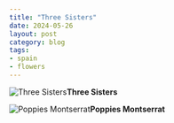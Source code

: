 ```yaml
---
title: "Three Sisters"
date: 2024-05-26
layout: post
category: blog
tags:
- spain
- flowers
---
```


![Three Sisters](/images/2024/2024-05-26-three-sisters.jpg)**Three Sisters**

<!--more-->

![Poppies Montserrat](/images/2024/2024-05-26-three-sisters-1.jpg)**Poppies Montserrat**
